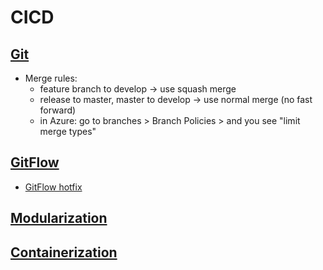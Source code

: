 # CICD

## [Git](https://github.com/chipbk10/Scripts/blob/master/GIT.md)

- Merge rules:
  - feature branch to develop -> use squash merge
  - release to master, master to develop -> use normal merge (no fast forward)
  - in Azure: go to branches > Branch Policies > and you see "limit merge types"

## [GitFlow]()

- [GitFlow hotfix](https://www.theserverside.com/blog/Coffee-Talk-Java-News-Stories-and-Opinions/GitFlow-Hotfix-Branch-Example-Start-Finish)

## [Modularization](https://github.com/chipbk10/Workshop/tree/main/Workshop/Topics/Modularization)

## [Containerization](https://github.com/chipbk10/CICD/blob/main/Containerization.md)
